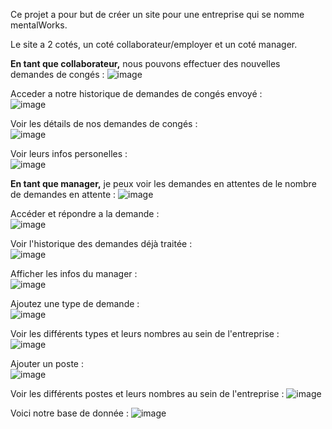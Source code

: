 Ce projet a pour but de créer un site pour une entreprise qui se nomme mentalWorks.

Le site a 2 cotés, un coté collaborateur/employer et un coté manager.

**En tant que collaborateur,** nous pouvons effectuer des nouvelles demandes de congés :
![image](https://github.com/user-attachments/assets/89113b1f-9f2b-430c-b134-3d4c5cf33812)

Acceder a notre historique de demandes de congés envoyé :            
![image](https://github.com/user-attachments/assets/fc40d522-6fc0-40e3-8c5c-b8d4b6a86a62)

Voir les détails de nos demandes de congés :                  
![image](https://github.com/user-attachments/assets/ff4527db-a292-4d3f-8d5c-721e5b18bf16)

Voir leurs infos personelles :                                         
![image](https://github.com/user-attachments/assets/c485d532-c2a1-4e31-a393-aa5479aa7be5)

**En tant que manager,** je peux voir les demandes en attentes de le nombre de demandes en attente :
![image](https://github.com/user-attachments/assets/da072f2f-38c8-4c12-87f5-8db5eb03f973)

Accéder et répondre a la demande :                                   
![image](https://github.com/user-attachments/assets/11cfcd86-2ce8-485e-85bc-2284678533cd)

Voir l'historique des demandes déjà traitée :               
![image](https://github.com/user-attachments/assets/24a2294d-0c38-478b-a869-df53367b28af)

Afficher les infos du manager :                                                    
![image](https://github.com/user-attachments/assets/12b1333c-e19b-4e5b-8d76-831bba928bd4)

Ajoutez une type de demande :                                         
![image](https://github.com/user-attachments/assets/1751a1e8-3474-434d-adc9-f21128b43e7e)

Voir les différents types et leurs nombres au sein de l'entreprise :       
![image](https://github.com/user-attachments/assets/21abf445-ba5c-4f9f-babe-f7cd31c0a53e)

Ajouter un poste :                                       
![image](https://github.com/user-attachments/assets/9d4f2b88-4280-4b48-9efd-c815a7fc20ca)

Voir les différents postes et leurs nombres au sein de l'entreprise :
![image](https://github.com/user-attachments/assets/4ac5e034-9ca9-4a50-98f6-548440311029)

Voici notre base de donnée : 
![image](https://github.com/user-attachments/assets/741e08b2-f825-42db-97c4-5e4068b07451)

